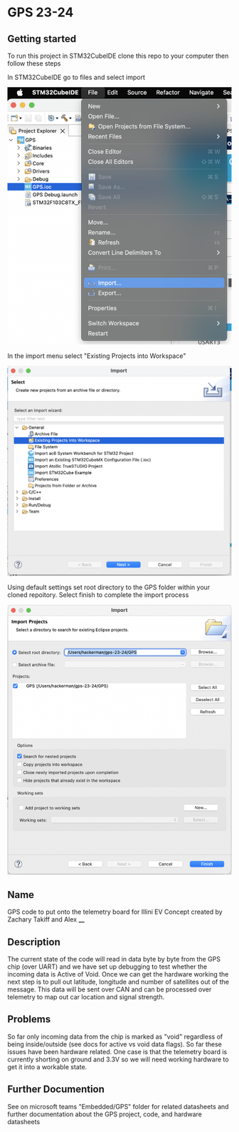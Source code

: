 # GPS 23-24

## Getting started

To run this project in STM32CubeIDE clone this repo to your computer then follow these steps

In STM32CubeIDE go to files and select import

![alt text](images/step1.png)

In the import menu select "Existing Projects into Workspace"

![alt text](images/step2.png)

Using default settings set root directory to the GPS folder within your cloned repoitory.
Select finish to complete the import process

![alt text](images/step3.png)

## Name

GPS code to put onto the telemetry board for Illini EV Concept created by Zachary Takiff and Alex **\_\_**

## Description

The current state of the code will read in data byte by byte from the GPS chip (over UART) and we have set up debugging to test whether the incoming data is Active of Void. Once we can get the hardware working the next step is to pull out latitude, longitude and number of satellites out of the message. This data will be sent over CAN and can be processed over telemetry to map out car location and signal strength.

## Problems

So far only incoming data from the chip is marked as "void" regardless of being inside/outside (see docs for active vs void data flags). So far these issues have been hardware related. One case is that the telemetry board is currently shorting on ground and 3.3V so we will need working hardware to get it into a workable state.

## Further Documention

See on microsoft teams "Embedded/GPS" folder for related datasheets and further documentation about the GPS project, code, and hardware datasheets

